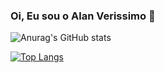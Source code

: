 ### Oi, Eu sou o Alan Verissimo 👋


![Anurag's GitHub stats](https://github-readme-stats.vercel.app/api?username=alanverissimo&show_icons=true&count_private=true&theme=dracula)

[![Top Langs](https://github-readme-stats.vercel.app/api/top-langs/?username=alanverissimo&layout=compact)](https://github.com/alanverissimo/github-readme-stats)


